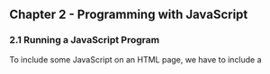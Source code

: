 ## Chapter 2 - Programming with JavaScript

### 2.1 Running a JavaScript Program
To include some JavaScript on an HTML page, we have to include a <script> tag inside the head of the document. A script doesn't necessarily have to be JavaScript, so we need to tell the browser what type of script we're including by adding **type attribute** with a value of **text/javascript**:

	<!DOCTYPE HTML PUBLIC "-//W3C//DTD HTML 4.01//EN""
	"http://www.w3.org/TR/html4/strict.dtd">
	<html>
		<head>
			<title>The Running Man</title>
			<meta http-equiv="content-type" content="text/html; charset=utf-8">
		
			<script type="text/javascript" charset="utf-8">
				
			</script>
		</head>
	</html>

推荐将 JavaScript 代码放置在外部文件中，优点是：

 * It maintains the separation between content and behavior (HTML and JavaScript).
 * It makes it easier to maintain your web pages.
 * It allows you to easily reuse the same JavaScript programs on different pages of your site.

### Statements: Bite-sized Chunks for your Browser
语句 给浏览器看的最小程序块

In JavaScript each statement has to be separated by a new line or a semicolon. So two statements could be written like this:

    Statement one
    Statement 2.0

Or they could be written like this:

    Statement one; Statement 2.0;

It is generally considered best practice, however, to do both - separate statements by a semicolon and a new line:

    Statement one;
    Statement 2.0;

This way, each of your statements will be easy to read, and you'll have removed the potential for any ambiguity that might occur if two statements accidentally run together.

### Comments: Bite-sized Chunks Just for You
JavaScript supports two types of comments. The first is a single-line comment, which begins with two slashes (//) and runs to the end of thel ine:

    Statement one;	// I'm especially proud of thie one
    Statement 2.0;

If you need to write a more sizable comment, you can use a multi-line comment, starting with `/*` and ending with `*/`:

    /* This is my first JavaScript program. Please forgive any mistakes you might find here.
       If you have any suggestions, wirte to n00b@example.com. */
    Statement one;	// I'm especially proud of thie one
    Statement 2.0;

### Variables: Sorting Data for you Program
The approach you use to name variables really comes down to personal preference, and which name style you find more readable. I use camel casing because some long-forgotten lecturer beat it into me with a big plank.

#### Variable Types: Different Types for Different Data
A lot of programming languages feature **strictly typed** variables. With these, you have to tell the program what type of data the variable is goint to hold when it's declared, and you can't change a variable's type once it has been created.

JavaScript, however, is **loosely typed** - the language doesn't care _what_ your variables hold. A variable could start off holding a number, then change to holding a character, a word, or anything else you want it to hold.

Even thought you don't have to declare the data type up front, it's still vital to know what type of data a variable can store, so that you can use and manipulate them properly inside your own programs. In JavaScript, you can work with numbers, strings, Booleans, arrays and objects. We'll take a look at the first four of these types now, but you'll have to wait till the end of the chapter to read about objects, because  they're a bit trickier.

#### Numbers

#### Strings

#### Booleans

#### Arrays

#### Associative Arrays



















